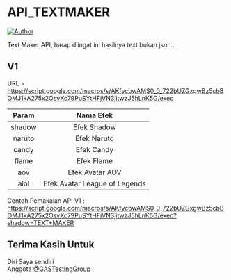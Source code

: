 # API_TEXTMAKER

<a href="https://github.com/KinadaHada"><img title="Author" src="https://img.shields.io/badge/Github-KinadaHada-blue.svg?style=for-the-badge&logo=github"></a>

Text Maker API, harap diingat ini hasilnya text bukan json...

## V1
URL = https://script.google.com/macros/s/AKfycbwAMS0_0_722bUZGxgwBz5cbBOMJ1kA275x2OsvXc79PuSYtHFjVN3jitwzJ5hLnK5G/exec

|       Param        |              Nama Efek            |
| :----------------: | :-------------------------------: |
|       shadow       | Efek Shadow                       |
|       naruto       | Efek Naruto                       |
|       candy        | Efek Candy                        |                   
|       flame        | Efek Flame                        |
|       aov          | Efek Avatar AOV                   |
|       alol         | Efek Avatar League of Legends     |

Contoh Pemakaian API V1 : https://script.google.com/macros/s/AKfycbwAMS0_0_722bUZGxgwBz5cbBOMJ1kA275x2OsvXc79PuSYtHFjVN3jitwzJ5hLnK5G/exec?shadow=TEXT+MAKER


## Terima Kasih Untuk
Diri Saya sendiri
<br>
Anggota <a href="https://t.me/GASTestingGroup">@GASTestingGroup</a>
